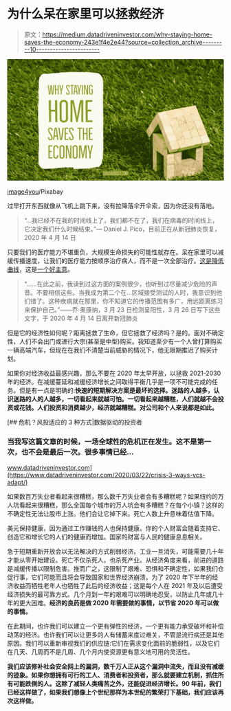 # 为什么呆在家里可以拯救经济

> 原文：<https://medium.datadriveninvestor.com/why-staying-home-saves-the-economy-243e1f4e2e44?source=collection_archive---------10----------------------->

![](img/8dedc460fc093b2acfb4ea581636cbfa.png)

[image4you](https://pixabay.com/users/image4you-2459255/)/Pixabay

过早打开东西就像从飞机上跳下来，没有拉降落伞开伞索，因为你还没有落地。

> “…我已经不在我的时间线上了，我们都不在了，我们在病毒的时间线上，它决定我们什么时候结束。”— Daniel J. Pico，目前正在从新冠肺炎恢复，2020 年 4 月 14 日

只要我们的医疗能力不堪重负，大规模生命损失的可能性就存在。呆在家里可以减缓传播速度，让我们的医疗能力按顺序治疗病人，而不是一次全部治疗。[这是降低曲线](https://medium.com/@davaug/coronavirus-why-this-is-more-world-war-ii-than-flu-ee1f96462113?source=friends_link&sk=ba18ac2370cb18f0063dab40c5d495f2)，这是[一个好主意](https://www.youtube.com/watch?v=5I-F7FvSQnc)。

> “……在此之前，我读到过这方面的案例很少，也听到过尽量减少危险的声音。不要相信这些。当我成为第二个在…区域接受测试的人时，我意识到他们错了。这种疾病就在那里，你不知道它的传播范围有多广，用远距离练习来保护自己。”——乔·奥康纳，3 月 23 日检测呈阳性，3 月 26 日写下这些文字，于 2020 年 4 月 14 日离开新冠肺炎

但是它的经济性如何呢？距离拯救了生命，但它拯救了经济吗？是的。面对不确定性，人们不会出门或进行大宗(甚至是中型)购买。我知道至少有一个人曾打算购买一辆高端汽车，但现在在我们不清楚当前威胁的情况下，他无限期推迟了购买计划。

如果你对经济收益最感兴趣，那么不要在 2020 年太早开放，以拯救 2021-2030 年的经济。在减缓蔓延和减缓经济增长之间取得平衡几乎是一项不可能完成的任务。但是有一点是明确的:**快速的短期解决方案是最坏的选择。迷路的人越多，认识迷路的人的人越多，一切看起来就越可怕。一切看起来越糟糕，人们就越不会投资或花钱。人们投资和消费越少，经济就越糟糕。对公司和个人来说都是如此。**

[](https://www.datadriveninvestor.com/2020/03/22/crisis-3-ways-vcs-adapt/) [## 危机？风投适应的 3 种方式|数据驱动的投资者

### 当我写这篇文章的时候，一场全球性的危机正在发生。这不是第一次，也不会是最后一次。很多事情已经…

www.datadriveninvestor.com](https://www.datadriveninvestor.com/2020/03/22/crisis-3-ways-vcs-adapt/) 

如果数百万失业者看起来很糟糕，那么数千万失业者会有多糟糕呢？如果纽约的万人坑看起来很糟糕，那么全国每个城市的万人坑会有多糟糕？在每个小镇？这样的不确定性无法让股市上涨。他们会让它掉下来。死亡人数上升意味着估值下降。

美元保持健康，因为通过工作赚钱的人也保持健康。你的个人财富会随着支持它、创造它和增长它的人们的健康而增加。国家的财富与人民的健康息息相关。

急于短期重新开放会以无法解决的方式削弱经济。工业一旦消失，可能需要几十年才能从零开始建设。死亡不仅杀死人，也杀死产业。从经济角度来看，前进的道路是减缓传播以限制危害。推而广之，这限制了艰难、恐惧和不确定性，如果我们仓促行事，它们可能而且将会导致国家和世界经济崩溃。为了 2020 年下半年的经济收益而牺牲老年人也牺牲了此后的经济收益；这是每个人在 2021 年及以后遭受经济损失的最可靠方式。几个月到一年的艰难可以明确地忍受，以防止几年或几十年的更大困难。**经济的良药是做 2020 年需要做的事情，以节省 2020 年可以做的事情。**

在此期间，也许我们可以建立一个更有弹性的经济，一个更有能力承受破坏和补偿动荡的经济。也许我们可以让更多的人有储蓄来度过难关，不管是流行病还是其他原因。我们可以重新审视我们的供应链:它们在需求变化面前的脆弱性，以及它们在几天、几周而不是几周、几个月内使资源更有意义地可用的灵活性。

**我们应该修补社会安全网上的漏洞，数千万人正从这个漏洞中流失，而且没有减缓的迹象。如果你想拥有可行的工人、消费者和投资者，那么就要建立机制，抓住所有可能跌倒的人。这除了减轻人类痛苦之外，还能促进经济增长。90 年前，我们已经这样做了，如果我们想像上个世纪那样为本世纪的繁荣打下基础，我们应该再次这样做。**